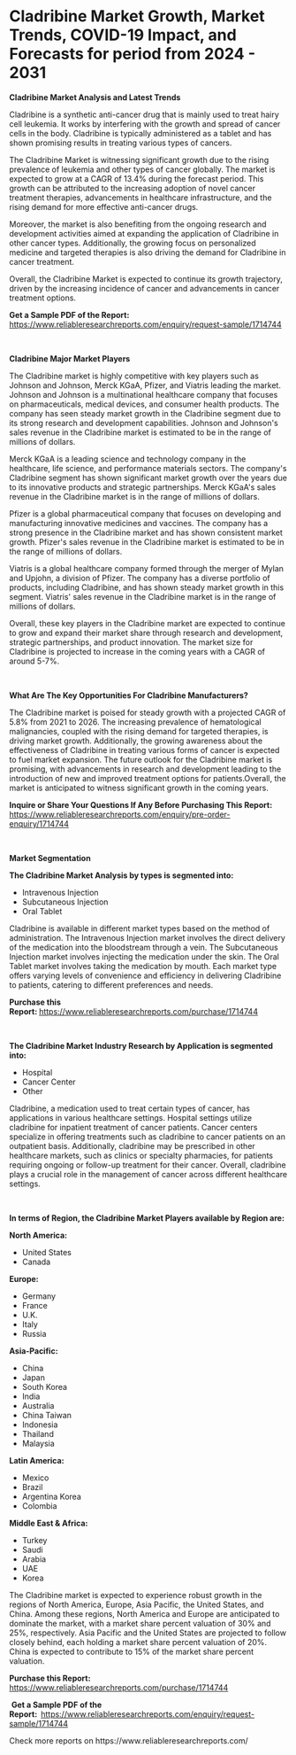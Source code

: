 <p><h1>Cladribine Market Growth, Market Trends, COVID-19 Impact, and Forecasts for period from 2024 - 2031</h1></p><p><strong>Cladribine Market Analysis and Latest Trends</strong></p>
<p><p>Cladribine is a synthetic anti-cancer drug that is mainly used to treat hairy cell leukemia. It works by interfering with the growth and spread of cancer cells in the body. Cladribine is typically administered as a tablet and has shown promising results in treating various types of cancers.</p><p>The Cladribine Market is witnessing significant growth due to the rising prevalence of leukemia and other types of cancer globally. The market is expected to grow at a CAGR of 13.4% during the forecast period. This growth can be attributed to the increasing adoption of novel cancer treatment therapies, advancements in healthcare infrastructure, and the rising demand for more effective anti-cancer drugs.</p><p>Moreover, the market is also benefiting from the ongoing research and development activities aimed at expanding the application of Cladribine in other cancer types. Additionally, the growing focus on personalized medicine and targeted therapies is also driving the demand for Cladribine in cancer treatment.</p><p>Overall, the Cladribine Market is expected to continue its growth trajectory, driven by the increasing incidence of cancer and advancements in cancer treatment options.</p></p>
<p><strong>Get a Sample PDF of the Report:&nbsp;</strong> <a href="https://www.reliableresearchreports.com/enquiry/request-sample/1714744">https://www.reliableresearchreports.com/enquiry/request-sample/1714744</a></p>
<p>&nbsp;</p>
<p><strong>Cladribine Major Market Players</strong></p>
<p><p>The Cladribine market is highly competitive with key players such as Johnson and Johnson, Merck KGaA, Pfizer, and Viatris leading the market. Johnson and Johnson is a multinational healthcare company that focuses on pharmaceuticals, medical devices, and consumer health products. The company has seen steady market growth in the Cladribine segment due to its strong research and development capabilities. Johnson and Johnson's sales revenue in the Cladribine market is estimated to be in the range of millions of dollars.</p><p>Merck KGaA is a leading science and technology company in the healthcare, life science, and performance materials sectors. The company's Cladribine segment has shown significant market growth over the years due to its innovative products and strategic partnerships. Merck KGaA's sales revenue in the Cladribine market is in the range of millions of dollars.</p><p>Pfizer is a global pharmaceutical company that focuses on developing and manufacturing innovative medicines and vaccines. The company has a strong presence in the Cladribine market and has shown consistent market growth. Pfizer's sales revenue in the Cladribine market is estimated to be in the range of millions of dollars.</p><p>Viatris is a global healthcare company formed through the merger of Mylan and Upjohn, a division of Pfizer. The company has a diverse portfolio of products, including Cladribine, and has shown steady market growth in this segment. Viatris' sales revenue in the Cladribine market is in the range of millions of dollars.</p><p>Overall, these key players in the Cladribine market are expected to continue to grow and expand their market share through research and development, strategic partnerships, and product innovation. The market size for Cladribine is projected to increase in the coming years with a CAGR of around 5-7%.</p></p>
<p>&nbsp;</p>
<p><strong>What Are The Key Opportunities For Cladribine Manufacturers?</strong></p>
<p><p>The Cladribine market is poised for steady growth with a projected CAGR of 5.8% from 2021 to 2026. The increasing prevalence of hematological malignancies, coupled with the rising demand for targeted therapies, is driving market growth. Additionally, the growing awareness about the effectiveness of Cladribine in treating various forms of cancer is expected to fuel market expansion. The future outlook for the Cladribine market is promising, with advancements in research and development leading to the introduction of new and improved treatment options for patients.Overall, the market is anticipated to witness significant growth in the coming years.</p></p>
<p><strong>Inquire or Share Your Questions If Any Before Purchasing This Report:</strong> <a href="https://www.reliableresearchreports.com/enquiry/pre-order-enquiry/1714744">https://www.reliableresearchreports.com/enquiry/pre-order-enquiry/1714744</a></p>
<p>&nbsp;</p>
<p><strong>Market Segmentation</strong></p>
<p><strong>The Cladribine Market Analysis by types is segmented into:</strong></p>
<p><ul><li>Intravenous Injection</li><li>Subcutaneous Injection</li><li>Oral Tablet</li></ul></p>
<p><p>Cladribine is available in different market types based on the method of administration. The Intravenous Injection market involves the direct delivery of the medication into the bloodstream through a vein. The Subcutaneous Injection market involves injecting the medication under the skin. The Oral Tablet market involves taking the medication by mouth. Each market type offers varying levels of convenience and efficiency in delivering Cladribine to patients, catering to different preferences and needs.</p></p>
<p><strong>Purchase this Report:&nbsp;</strong><a href="https://www.reliableresearchreports.com/purchase/1714744">https://www.reliableresearchreports.com/purchase/1714744</a></p>
<p>&nbsp;</p>
<p><strong>The Cladribine Market Industry Research by Application is segmented into:</strong></p>
<p><ul><li>Hospital</li><li>Cancer Center</li><li>Other</li></ul></p>
<p><p>Cladribine, a medication used to treat certain types of cancer, has applications in various healthcare settings. Hospital settings utilize cladribine for inpatient treatment of cancer patients. Cancer centers specialize in offering treatments such as cladribine to cancer patients on an outpatient basis. Additionally, cladribine may be prescribed in other healthcare markets, such as clinics or specialty pharmacies, for patients requiring ongoing or follow-up treatment for their cancer. Overall, cladribine plays a crucial role in the management of cancer across different healthcare settings.</p></p>
<p>&nbsp;</p>
<p><strong>In terms of Region, the Cladribine Market Players available by Region are:</strong></p>
<p>
    <p> <strong> North America: </strong>
        <ul>
            <li>United States</li>
            <li>Canada</li>
        </ul>
        </p> 
    <p> <strong> Europe: </strong>
        <ul>
            <li>Germany</li>
            <li>France</li>
            <li>U.K.</li>
            <li>Italy</li>
            <li>Russia</li>
        </ul>
        </p> 
    <p> <strong> Asia-Pacific: </strong>
        <ul>
            <li>China</li>
            <li>Japan</li>
            <li>South Korea</li>
            <li>India</li>
            <li>Australia</li>
            <li>China Taiwan</li>
            <li>Indonesia</li>
            <li>Thailand</li>
            <li>Malaysia</li>
        </ul>
        </p> 
    <p> <strong> Latin America: </strong>
        <ul>
            <li>Mexico</li>
            <li>Brazil</li>
            <li>Argentina Korea</li>
            <li>Colombia</li>
        </ul>
        </p> 
    <p> <strong> Middle East & Africa: </strong>
        <ul>
            <li>Turkey</li>
            <li>Saudi</li>
            <li>Arabia</li>
            <li>UAE</li>
            <li>Korea</li>
        </ul>
    </p>
    </p>
<p><p>The Cladribine market is expected to experience robust growth in the regions of North America, Europe, Asia Pacific, the United States, and China. Among these regions, North America and Europe are anticipated to dominate the market, with a market share percent valuation of 30% and 25%, respectively. Asia Pacific and the United States are projected to follow closely behind, each holding a market share percent valuation of 20%. China is expected to contribute to 15% of the market share percent valuation.</p></p>
<p><strong>Purchase this Report: </strong><a href="https://www.reliableresearchreports.com/purchase/1714744">https://www.reliableresearchreports.com/purchase/1714744</a></p>
<p>&nbsp;<strong>Get a Sample PDF of the Report:&nbsp;&nbsp;</strong><a href="https://www.reliableresearchreports.com/enquiry/request-sample/1714744">https://www.reliableresearchreports.com/enquiry/request-sample/1714744</a></p>
<p><strong></strong></p>
<p>Check more reports on https://www.reliableresearchreports.com/</p>